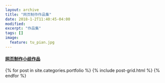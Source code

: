 ```yaml
---
layout: archive
title: "网页制作作品集"
date: 2018-1-2T11:40:45-04:00
modified:
excerpt: "作品集"
tags: []
image: 
  feature: tu_pian.jpg
---
```

#### [网页制作小组作品](https://chenjiapeng.github.io/portfolio/web/index.html)


<div class="tiles">
{% for post in site.categories.portfolio %}
  {% include post-grid.html %}
{% endfor %}
</div><!-- /.tiles 把所有categories 有 portfolio 的列出来-->
